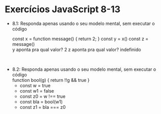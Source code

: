 # Exercícios JavaScript 8-13

<ul>
  <li>8.1: Responda apenas usando o seu modelo mental, sem executar o código<br>

const x = function message() {
  return 2;
}
const y = x()
const z = message()<br>
 y aponta pra qual valor? 2
 z aponta pra qual valor? indefinido </li><br>
  
  <li>8.2: Responda apenas usando o seu modelo mental, sem executar o código<br>
    function bool(g) {
  return !!g && true
}

- const w = true
- const w1 = false
- const z0 = w !== true
- const bla = bool(w1) 
- const z1 =  bla === z0
    
